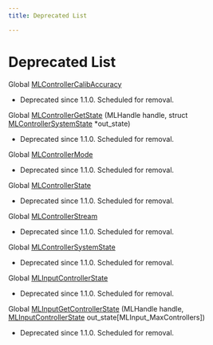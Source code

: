 ```yaml
---
title: Deprecated List

---
```


# Deprecated List






Global [MLControllerCalibAccuracy](/api-ref/api/Modules/group___controller/group___controller.md#enum--mlcontrollercalibaccuracy)

* Deprecated since 1.1.0. Scheduled for removal.  

Global [MLControllerGetState](/api-ref/api/Modules/group___controller/group___controller.md#mlresult-mlcontrollergetstate)  (MLHandle handle, struct [MLControllerSystemState](/api-ref/api/Modules/group___controller/struct_m_l_controller_system_state.md) *out_state)

* Deprecated since 1.1.0. Scheduled for removal. 

Global [MLControllerMode](/api-ref/api/Modules/group___controller/group___controller.md#enum--mlcontrollermode)

* Deprecated since 1.1.0. Scheduled for removal.  

Global [MLControllerState](/api-ref/api/Modules/group___controller/group___controller.md#struct--mlcontrollerstate)

* Deprecated since 1.1.0. Scheduled for removal.  

Global [MLControllerStream](/api-ref/api/Modules/group___controller/group___controller.md#struct--mlcontrollerstream)

* Deprecated since 1.1.0. Scheduled for removal.  

Global [MLControllerSystemState](/api-ref/api/Modules/group___controller/group___controller.md#struct--mlcontrollersystemstate)

* Deprecated since 1.1.0. Scheduled for removal.  

Global [MLInputControllerState](/api-ref/api/Modules/group___input/group___input.md#struct--mlinputcontrollerstate)

* Deprecated since 1.1.0. Scheduled for removal.  

Global [MLInputGetControllerState](/api-ref/api/Modules/group___input/group___input.md#mlresult-mlinputgetcontrollerstate)  (MLHandle handle, [MLInputControllerState](/api-ref/api/Modules/group___input/struct_m_l_input_controller_state.md) out_state[MLInput_MaxControllers])

* Deprecated since 1.1.0. Scheduled for removal.



